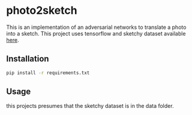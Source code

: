 # photo2sketch

This is an implementation of an adversarial networks to translate a photo into a sketch. This project 
uses tensorflow and sketchy dataset available [here](http://sketchy.eye.gatech.edu//).

## Installation
```bash
pip install -r requirements.txt
```

## Usage
this projects presumes that the sketchy dataset is in the data folder.
